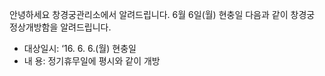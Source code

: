 안녕하세요 창경궁관리소에서 알려드립니다. 6월 6일(월) 현충일 다음과 같이 창경궁 정상개방함을 알려드립니다.
- 대상일시: ‘16. 6. 6.(월) 현충일
- 내 용: 정기휴무일에 평시와 같이 개방